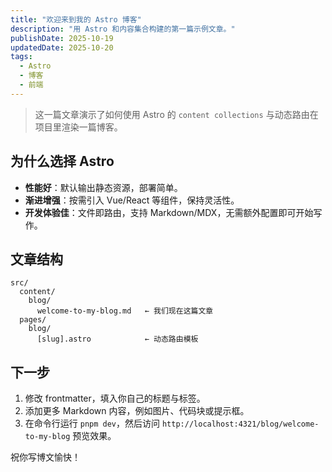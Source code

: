 ```yaml
---
title: "欢迎来到我的 Astro 博客"
description: "用 Astro 和内容集合构建的第一篇示例文章。"
publishDate: 2025-10-19
updatedDate: 2025-10-20
tags:
  - Astro
  - 博客
  - 前端
---
```


> 这一篇文章演示了如何使用 Astro 的 `content collections` 与动态路由在项目里渲染一篇博客。

## 为什么选择 Astro

- **性能好**：默认输出静态资源，部署简单。
- **渐进增强**：按需引入 Vue/React 等组件，保持灵活性。
- **开发体验佳**：文件即路由，支持 Markdown/MDX，无需额外配置即可开始写作。

## 文章结构

```astro
src/
  content/
    blog/
      welcome-to-my-blog.md   ← 我们现在这篇文章
  pages/
    blog/
      [slug].astro            ← 动态路由模板
```

## 下一步

1. 修改 frontmatter，填入你自己的标题与标签。
2. 添加更多 Markdown 内容，例如图片、代码块或提示框。
3. 在命令行运行 `pnpm dev`，然后访问 `http://localhost:4321/blog/welcome-to-my-blog` 预览效果。

祝你写博文愉快！
